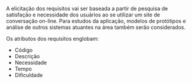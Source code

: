 A elicitação dos requisitos vai ser baseada a partir de pesquisa de satisfação e necessidade dos usuários ao se utilizar um site de conversação on-line. Para estudos da aplicação, modelos de protótipos e análise de outros sistemas atuantes na área também serão considerados.

Os atributos dos requisitos englobam: 
- Código
- Descrição
- Necessidade
- Tempo
- Dificuldade
